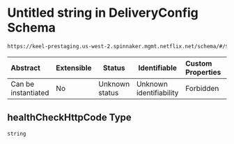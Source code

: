 # Untitled string in DeliveryConfig Schema

```txt
https://keel-prestaging.us-west-2.spinnaker.mgmt.netflix.net/schema/#/$defs/TargetGroup/properties/healthCheckHttpCode
```




| Abstract            | Extensible | Status         | Identifiable            | Custom Properties | Additional Properties | Access Restrictions | Defined In                                                    |
| :------------------ | ---------- | -------------- | ----------------------- | :---------------- | --------------------- | ------------------- | ------------------------------------------------------------- |
| Can be instantiated | No         | Unknown status | Unknown identifiability | Forbidden         | Allowed               | none                | [keel.schema.json\*](keel.schema.json "open original schema") |

## healthCheckHttpCode Type

`string`
